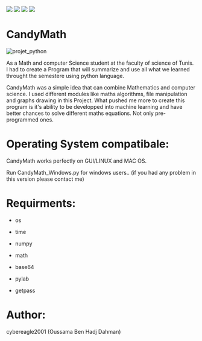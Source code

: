 <a target="_blank" href="OS" title="OS"><img src="https://img.shields.io/static/v1?label=OS&message=linux&color=red"></a>
<a target="_blank" href="OS" title="OS"><img src="https://img.shields.io/static/v1?label=OS&message=Windows&color=red"></a>
<a target="_blank" href="OS" title="OS"><img src="https://img.shields.io/static/v1?label=OS&message=Mac&color=red"></a>
<a target="_blank" href="Language" title="Language"><img src="https://img.shields.io/badge/language-python3.9-GREEN"></a>

# CandyMath
![projet_python](https://user-images.githubusercontent.com/63789665/120900740-662db980-c62e-11eb-81a9-372f7a2e62e5.png)


As a Math and computer Science student at the faculty of science of Tunis. I had to create a Program that will summarize and use all what we learned throught the semestere using python language.

CandyMath was a simple idea that can combine Mathematics and computer science. I used different modules like maths algorithms, file manipulation and graphs drawing in this Project. What pushed me more to create this program is it's ability to be developped into machine learning and have better chances to solve different maths equations. Not only pre-programmed ones.

# Operating System compatibale:

CandyMath works perfectly on GUI/LINUX and MAC OS.

Run CandyMath_Windows.py for windows users.. (if you had any problem in this version please contact me)

# Requirments:
* os 
 
* time
 
* numpy
 
* math
 
* base64
 
* pylab
 
* getpass
 

# Author:
cybereagle2001 (Oussama Ben Hadj Dahman)

